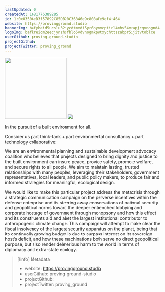 ```yaml
---
lastUpdated: 0
createdAt: 1681776389285
id: 1:0x03506eD3f57892C85DB20C36846e9c808aFe9ef4:464
website: https://provingground.studio
bannerImg: bafybeid5ucslu32iycdtmxdi5yr6hymmcptirl4mhv54mrapjcqvnognd4
logoImg: bafkreicm2eecjynzhsfblo5vdvnogmkpwtxychttszabpr5ijitvtoblce
userGithub: proving-ground-studio
projectGithub:
projectTwitter: proving_ground
---
```


<img style="width: 200px" src="https://ipfs-grants-stack.gitcoin.co/ipfs/bafkreicm2eecjynzhsfblo5vdvnogmkpwtxychttszabpr5ijitvtoblce">

<img src="https://ipfs-grants-stack.gitcoin.co/ipfs/bafybeid5ucslu32iycdtmxdi5yr6hymmcptirl4mhv54mrapjcqvnognd4">

In the pursuit of a built environment for all.


Consider us part think-tank + part environmental consultancy + part technology collaborative:

We are an environmental planning and sustainable development advocacy coalition who believes that projects designed to bring dignity and justice to the built environment can insure peace, provide safety, promote welfare, and secure rights to all people.
We aim to maintain lasting, trusted relationships with many peoples, leveraging their stakeholders, government representatives, local leaders, and public policy makers, to produce fair and informed strategies for meaningful, ecological design.


We would like to make this particular project address the metacrisis through a strategic communication campaign on the perverse incentives within the defense enterprise and its steering away conversations of national security and geopolitical norms toward the deeper entrenched lobbying and corporate hostage of government through monopsony and how this effect and its constituents aid and abet the largest institutional contributor to anthropogenic climate change. This campaign will attempt to make clear the fiscal insolvency of the largest security apparatus on the planet, being that its continually growing budget is due to surpass interest on its sovereign host’s deficit, and how these machinations both serve no direct geopolitical purpose, but also render deleterious harm to the world in terms of diplomacy and extra-state ecology.

> [!info] Metadata
> * website: https://provingground.studio
> * userGithub: proving-ground-studio
> * projectGithub: 
> * projectTwitter: proving_ground